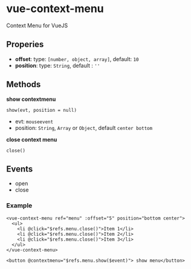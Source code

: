 # vue-context-menu
Context Menu for VueJS

## Properies
- **offset**: type: `[number, object, array]`, default: `10`
- **position**: type: `String`, default : `''`



## Methods 

**show contextmenu**
 
`show(evt, position = null)`

- evt: `mouseevent`
- position: `String`, `Array` or `Object`, default `center bottom`


**close context menu**

 `close()`

## Events
 - open
 - close


### Example

```vue
<vue-context-menu ref="menu" :offset="5" position="bottom center">
  <ul>
    <li @click="$refs.menu.close()">Item 1</li>
    <li @click="$refs.menu.close()">Item 2</li>
    <li @click="$refs.menu.close()">Item 3</li>
  </ul>
</vue-context-menu>

<button @contextmenu="$refs.menu.show($event)"> show menu</button>

```
